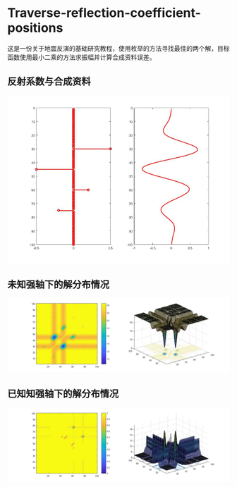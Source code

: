 # Traverse-reflection-coefficient-positions

这是一份关于地震反演的基础研究教程，使用枚举的方法寻找最佳的两个解，目标函数使用最小二乘的方法求振幅并计算合成资料误差。

## 反射系数与合成资料

![](figure/ref_seis.jpg)

## 未知强轴下的解分布情况

![](figure/f2.jpg)

## 已知知强轴下的解分布情况

![](figure/f1.jpg)